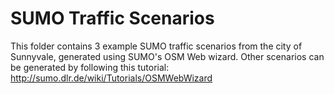 # SUMO Traffic Scenarios #

This folder contains 3 example SUMO traffic scenarios from the city of Sunnyvale, generated using SUMO's OSM Web wizard. Other scenarios can be generated by following this tutorial: http://sumo.dlr.de/wiki/Tutorials/OSMWebWizard
